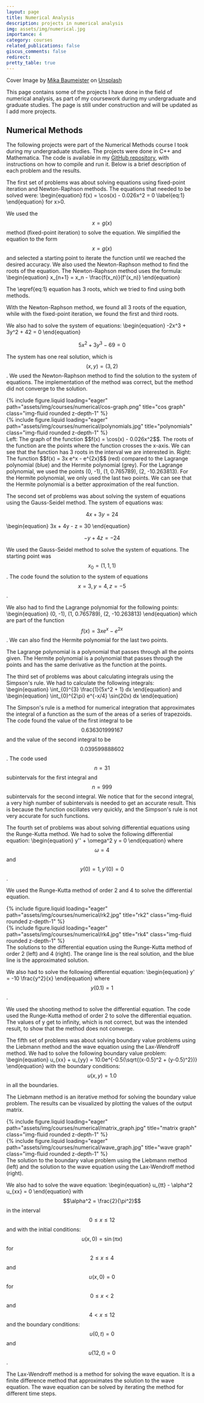 ```yaml
---
layout: page
title: Numerical Analysis
description: projects in numerical analysis
img: assets/img/numerical.jpg 
importance: 4
category: courses
related_publications: false
giscus_comments: false
redirect:
pretty_table: true
---
```


Cover Image by <a href="https://unsplash.com/@kommumikation?utm_content=creditCopyText&utm_medium=referral&utm_source=unsplash">Mika Baumeister</a> on <a href="https://unsplash.com/photos/white-printing-paper-with-numbers-Wpnoqo2plFA?utm_content=creditCopyText&utm_medium=referral&utm_source=unsplash">Unsplash</a>


This page contains some of the projects I have done in the field of numerical analysis, as part of my coursework during my undergraduate and graduate studies. The page is still under construction and will be updated as I add more projects.

## Numerical Methods

The following projects were part of the Numerical Methods course I took during my undergraduate studies. The projects were done in C++ and Mathematica. The code is available in my [GitHub repository](https://github.com/johnkou97/numerical-analysis), with instructions on how to compile and run it. Below is a brief description of each problem and the results.

The first set of problems was about solving equations using fixed-point iteration and Newton-Raphson methods. The equations that needed to be solved were:
\begin{equation}
f(x) = \cos(x) - 0.026x^2 = 0
\label{eq:1}
\end{equation}
for x>0.

We used the $$x=g(x)$$ method (fixed-point iteration) to solve the equation. We simplified the equation to the form $$x=g(x)$$ and selected a starting point to iterate the function until we reached the desired accuracy. We also used the Newton-Raphson method to find the roots of the equation. The Newton-Raphson method uses the formula:
\begin{equation}
x_{n+1} = x_n - \frac{f(x_n)}{f'(x_n)}
\end{equation}

The \eqref{eq:1} equation has 3 roots, which we tried to find using both methods.

With the Newton-Raphson method, we found all 3 roots of the equation, while with the fixed-point iteration, we found the first and third roots.

We also had to solve the system of equations:
\begin{equation}
-2x^3 + 3y^2 + 42 = 0 
\end{equation}

$$5x^2 + 3y^3 - 69 = 0$$

The system has one real solution, which is $$(x, y) = (3, 2)$$. We used the Newton-Raphson method to find the solution to the system of equations. The implementation of the method was correct, but the method did not converge to the solution.

<div class="row">
    <div class="col-sm mt-3 mt-md-0">
        {% include figure.liquid loading="eager" path="assets/img/courses/numerical/cos-graph.png" title="cos graph" class="img-fluid rounded z-depth-1" %}
    </div>
    <div class="col-sm mt-3 mt-md-0">
        {% include figure.liquid loading="eager" path="assets/img/courses/numerical/polynomials.jpg" title="polynomials" class="img-fluid rounded z-depth-1" %}
    </div>
</div>

<div class="caption">
    Left: The graph of the function $$f(x) = \cos(x) - 0.026x^2$$. The roots of the function are the points where the function crosses the x-axis. We can see that the function has 3 roots in the interval we are interested in. Right: The function $$f(x) = 3x e^x - e^{2x}$$ (red) compared to the Lagrange polynomial (blue) and the Hermite polynomial (grey). For the Lagrange polynomial, we used the points (0, -1), (1, 0.765789), (2, -10.263813). For the Hermite polynomial, we only used the last two points. We can see that the Hermite polynomial is a better approximation of the real function.
</div>

The second set of problems was about solving the system of equations using the Gauss-Seidel method. The system of equations was:

$$4x + 3y = 24$$

\begin{equation}
3x + 4y - z = 30
\end{equation}

$$-y + 4z = -24$$

We used the Gauss-Seidel method to solve the system of equations. The starting point was $$x_0 = (1, 1, 1)$$. The code found the solution to the system of equations $$x = 3, y = 4, z = -5$$.

We also had to find the Lagrange polynomial for the following points:
\begin{equation}
(0, -1), (1, 0.765789), (2, -10.263813)
\end{equation}
which are part of the function $$f(x) = 3x e^x - e^{2x}$$. We can also find the Hermite polynomial for the last two points.

The Lagrange polynomial is a polynomial that passes through all the points given. The Hermite polynomial is a polynomial that passes through the points and has the same derivative as the function at the points.

The third set of problems was about calculating integrals using the Simpson's rule. We had to calculate the following integrals:
\begin{equation}
\int_{0}^{3} \frac{1}{5x^2 + 1} dx
\end{equation}
and
\begin{equation}
\int_{0}^{2\pi} e^{-x/4} \sin(20x) dx
\end{equation}

The Simpson's rule is a method for numerical integration that approximates the integral of a function as the sum of the areas of a series of trapezoids. The code found the value of the first integral to be $$0.636301999167$$ and the value of the second integral to be $$0.039599888602$$. The code used $$n = 31$$ subintervals for the first integral and $$n = 999$$ subintervals for the second integral. We notice that for the second integral, a very high number of subintervals is needed to get an accurate result. This is because the function oscillates very quickly, and the Simpson's rule is not very accurate for such functions.

The fourth set of problems was about solving differential equations using the Runge-Kutta method. We had to solve the following differential equation:
\begin{equation}
y'' + \omega^2 y = 0
\end{equation}
where $$\omega = 4$$ and $$y(0) = 1, y'(0) = 0$$.

We used the Runge-Kutta method of order 2 and 4 to solve the differential equation. 

<div class="row">
    <div class="col-sm mt-3 mt-md-0">
        {% include figure.liquid loading="eager" path="assets/img/courses/numerical/rk2.jpg" title="rk2" class="img-fluid rounded z-depth-1" %}
    </div>
    <div class="col-sm mt-3 mt-md-0">
        {% include figure.liquid loading="eager" path="assets/img/courses/numerical/rk4.jpg" title="rk4" class="img-fluid rounded z-depth-1" %}
    </div> 
</div>
<div class="caption">
    The solutions to the differential equation using the Runge-Kutta method of order 2 (left) and 4 (right). The orange line is the real solution, and the blue line is the approximated solution.
</div>

We also had to solve the following differential equation:
\begin{equation}
y' = -10 \frac{y^2}{x}
\end{equation}
where $$y(0.1) = 1$$.

We used the shooting method to solve the differential equation. The code used the Runge-Kutta method of order 2 to solve the differential equation. The values of y get to infinity, which is not correct, but was the intended result, to show that the method does not converge.

The fifth set of problems was about solving boundary value problems using the Liebmann method and the wave equation using the Lax-Wendroff method. We had to solve the following boundary value problem:
\begin{equation}
u_{xx} + u_{yy} = 10.0e^{-0.5(\sqrt{(x-0.5)^2 + (y-0.5)^2})}
\end{equation}
with the boundary conditions: $$u(x, y) = 1.0$$ in all the boundaries.

The Liebmann method is an iterative method for solving the boundary value problem. The results can be visualized by plotting the values of the output matrix.

<div class="row">
    <div class="col-sm mt-3 mt-md-0">
        {% include figure.liquid loading="eager" path="assets/img/courses/numerical/matrix_graph.jpg" title="matrix graph" class="img-fluid rounded z-depth-1" %}
    </div>
    <div class="col-sm mt-3 mt-md-0">
        {% include figure.liquid loading="eager" path="assets/img/courses/numerical/wave_graph.jpg" title="wave graph" class="img-fluid rounded z-depth-1" %}
    </div>
</div>
<div class="caption">
    The solution to the boundary value problem using the Liebmann method (left) and the solution to the wave equation using the Lax-Wendroff method (right).
</div>

We also had to solve the wave equation:
\begin{equation}
u_{tt} - \alpha^2 u_{xx} = 0
\end{equation}
with $$\alpha^2 = \frac{2}{\pi^2}$$ in the interval $$0 \leq x \leq 12$$ and with the initial conditions: $$u(x, 0) = \sin(\pi x)$$ for $$2 \leq x \leq 4$$ and $$u(x, 0) = 0$$ for $$0 \leq x < 2$$ and $$4 < x \leq 12$$ and the boundary conditions: $$u(0, t) = 0$$ and $$u(12, t) = 0$$.

The Lax-Wendroff method is a method for solving the wave equation. It is a finite difference method that approximates the solution to the wave equation. The wave equation can be solved by iterating the method for different time steps.

